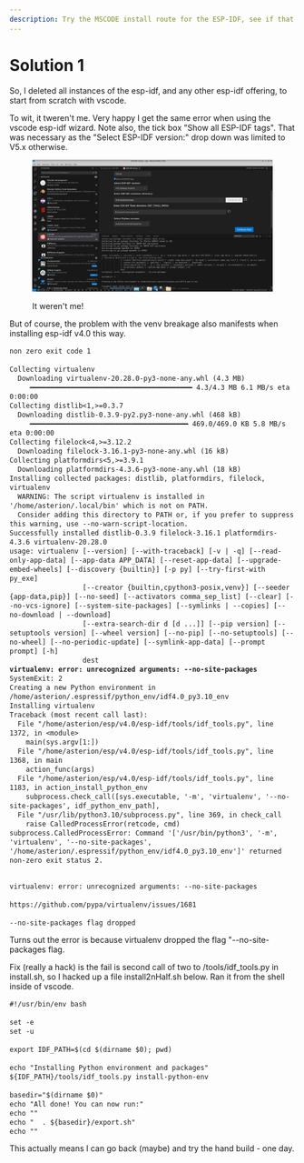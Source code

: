 ```yaml
---
description: Try the MSCODE install route for the ESP-IDF, see if that solves the problem.
---
```


# Solution 1

So, I deleted all instances of the esp-idf, and any other esp-idf offering, to start from scratch with vscode. &#x20;

To wit, it tweren't me.  Very happy I get the same error when using the vscode esp-idf wizard.  Note also, the tick box "Show all ESP-IDF tags".  That was necessary as the "Select ESP-IDF version:" drop down was limited to V5.x otherwise.

<figure><img src="../.gitbook/assets/esp-idf 4.0 broken.png" alt=""><figcaption><p>It weren't me!</p></figcaption></figure>

But of course, the problem with the venv breakage also manifests when installing esp-idf v4.0 this way.

<pre><code>non zero exit code 1

Collecting virtualenv
  Downloading virtualenv-20.28.0-py3-none-any.whl (4.3 MB)
     ━━━━━━━━━━━━━━━━━━━━━━━━━━━━━━━━━━━━━━━━ 4.3/4.3 MB 6.1 MB/s eta 0:00:00
Collecting distlib&#x3C;1,>=0.3.7
  Downloading distlib-0.3.9-py2.py3-none-any.whl (468 kB)
     ━━━━━━━━━━━━━━━━━━━━━━━━━━━━━━━━━━━━━━━ 469.0/469.0 KB 5.8 MB/s eta 0:00:00
Collecting filelock&#x3C;4,>=3.12.2
  Downloading filelock-3.16.1-py3-none-any.whl (16 kB)
Collecting platformdirs&#x3C;5,>=3.9.1
  Downloading platformdirs-4.3.6-py3-none-any.whl (18 kB)
Installing collected packages: distlib, platformdirs, filelock, virtualenv
  WARNING: The script virtualenv is installed in '/home/asterion/.local/bin' which is not on PATH.
  Consider adding this directory to PATH or, if you prefer to suppress this warning, use --no-warn-script-location.
Successfully installed distlib-0.3.9 filelock-3.16.1 platformdirs-4.3.6 virtualenv-20.28.0
usage: virtualenv [--version] [--with-traceback] [-v | -q] [--read-only-app-data] [--app-data APP_DATA] [--reset-app-data] [--upgrade-embed-wheels] [--discovery {builtin}] [-p py] [--try-first-with py_exe]
                  [--creator {builtin,cpython3-posix,venv}] [--seeder {app-data,pip}] [--no-seed] [--activators comma_sep_list] [--clear] [--no-vcs-ignore] [--system-site-packages] [--symlinks | --copies] [--no-download | --download]
                  [--extra-search-dir d [d ...]] [--pip version] [--setuptools version] [--wheel version] [--no-pip] [--no-setuptools] [--no-wheel] [--no-periodic-update] [--symlink-app-data] [--prompt prompt] [-h]
                  dest
<strong>virtualenv: error: unrecognized arguments: --no-site-packages
</strong>SystemExit: 2
Creating a new Python environment in /home/asterion/.espressif/python_env/idf4.0_py3.10_env
Installing virtualenv
Traceback (most recent call last):
  File "/home/asterion/esp/v4.0/esp-idf/tools/idf_tools.py", line 1372, in &#x3C;module>
    main(sys.argv[1:])
  File "/home/asterion/esp/v4.0/esp-idf/tools/idf_tools.py", line 1368, in main
    action_func(args)
  File "/home/asterion/esp/v4.0/esp-idf/tools/idf_tools.py", line 1183, in action_install_python_env
    subprocess.check_call([sys.executable, '-m', 'virtualenv', '--no-site-packages', idf_python_env_path],
  File "/usr/lib/python3.10/subprocess.py", line 369, in check_call
    raise CalledProcessError(retcode, cmd)
subprocess.CalledProcessError: Command '['/usr/bin/python3', '-m', 'virtualenv', '--no-site-packages', '/home/asterion/.espressif/python_env/idf4.0_py3.10_env']' returned non-zero exit status 2.

</code></pre>



```
virtualenv: error: unrecognized arguments: --no-site-packages

https://github.com/pypa/virtualenv/issues/1681

--no-site-packages flag dropped
```

Turns out the error is because virtualenv dropped the flag "--no-site-packages flag.

Fix (really a hack) is the fail is second call of two to /tools/idf\_tools.py in install.sh, so I hacked up a file install2nHalf.sh below. Ran it from the shell inside of vscode.

```
#!/usr/bin/env bash

set -e
set -u

export IDF_PATH=$(cd $(dirname $0); pwd)

echo "Installing Python environment and packages"
${IDF_PATH}/tools/idf_tools.py install-python-env

basedir="$(dirname $0)"
echo "All done! You can now run:"
echo ""
echo "  . ${basedir}/export.sh"
echo ""
```

This actually means I can go back (maybe) and try the hand build - one day.

